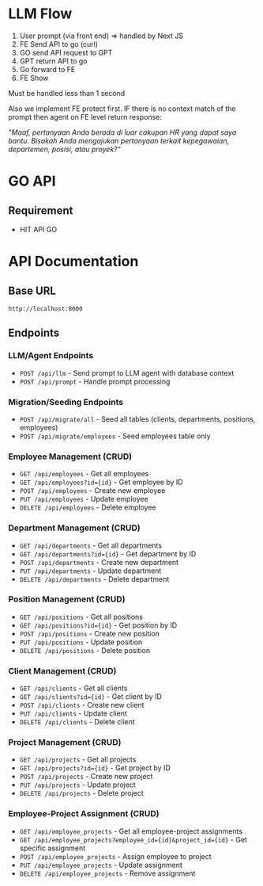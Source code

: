 # LLM Flow
1. User prompt (via front end) => handled by Next JS
2. FE Send API to go (curl)
3. GO send API request to GPT 
4. GPT return API to go
5. Go forward to FE
6. FE Show

Must be handled less than 1 second

Also we implement FE protect first. IF there is no context match of the prompt then agent on FE level return response:

*"Maaf, pertanyaan Anda berada di luar cakupan HR yang dapat saya bantu. Bisakah Anda mengajukan pertanyaan terkait kepegawaian, departemen, posisi, atau proyek?"*



# GO API
## Requirement

- HIT API GO 

# API Documentation

## Base URL
```
http://localhost:8000
```

## Endpoints

### LLM/Agent Endpoints
- `POST /api/llm` - Send prompt to LLM agent with database context
- `POST /api/prompt` - Handle prompt processing

### Migration/Seeding Endpoints
- `POST /api/migrate/all` - Seed all tables (clients, departments, positions, employees)
- `POST /api/migrate/employees` - Seed employees table only

### Employee Management (CRUD)
- `GET /api/employees` - Get all employees
- `GET /api/employees?id={id}` - Get employee by ID
- `POST /api/employees` - Create new employee
- `PUT /api/employees` - Update employee
- `DELETE /api/employees` - Delete employee

### Department Management (CRUD)
- `GET /api/departments` - Get all departments
- `GET /api/departments?id={id}` - Get department by ID
- `POST /api/departments` - Create new department
- `PUT /api/departments` - Update department
- `DELETE /api/departments` - Delete department

### Position Management (CRUD)
- `GET /api/positions` - Get all positions
- `GET /api/positions?id={id}` - Get position by ID
- `POST /api/positions` - Create new position
- `PUT /api/positions` - Update position
- `DELETE /api/positions` - Delete position

### Client Management (CRUD)
- `GET /api/clients` - Get all clients
- `GET /api/clients?id={id}` - Get client by ID
- `POST /api/clients` - Create new client
- `PUT /api/clients` - Update client
- `DELETE /api/clients` - Delete client

### Project Management (CRUD)
- `GET /api/projects` - Get all projects
- `GET /api/projects?id={id}` - Get project by ID
- `POST /api/projects` - Create new project
- `PUT /api/projects` - Update project
- `DELETE /api/projects` - Delete project

### Employee-Project Assignment (CRUD)
- `GET /api/employee_projects` - Get all employee-project assignments
- `GET /api/employee_projects?employee_id={id}&project_id={id}` - Get specific assignment
- `POST /api/employee_projects` - Assign employee to project
- `PUT /api/employee_projects` - Update assignment
- `DELETE /api/employee_projects` - Remove assignment
